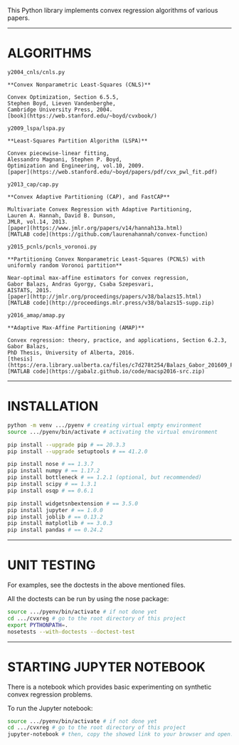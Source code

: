 
This Python library implements convex regression algorithms of various papers.

----------------------------------------------------------------------------------------------------
# ALGORITHMS

`y2004_cnls/cnls.py`

    **Convex Nonparametric Least-Squares (CNLS)**

    Convex Optimization, Section 6.5.5,
    Stephen Boyd, Lieven Vandenberghe,
    Cambridge University Press, 2004.
    [book](https://web.stanford.edu/~boyd/cvxbook/)

`y2009_lspa/lspa.py`

    **Least-Squares Partition Algorithm (LSPA)**

    Convex piecewise-linear fitting,
    Alessandro Magnani, Stephen P. Boyd,
    Optimization and Engineering, vol.10, 2009.
    [paper](https://web.stanford.edu/~boyd/papers/pdf/cvx_pwl_fit.pdf)

`y2013_cap/cap.py`

    **Convex Adaptive Partitioning (CAP), and FastCAP**

    Multivariate Convex Regression with Adaptive Partitioning,
    Lauren A. Hannah, David B. Dunson,
    JMLR, vol.14, 2013.
    [paper](https://www.jmlr.org/papers/v14/hannah13a.html)
    [MATLAB code](https://github.com/laurenahannah/convex-function)

`y2015_pcnls/pcnls_voronoi.py`

    **Partitioning Convex Nonparametric Least-Squares (PCNLS) with uniformly random Voronoi partition**

    Near-optimal max-affine estimators for convex regression,
    Gabor Balazs, Andras Gyorgy, Csaba Szepesvari,
    AISTATS, 2015.
    [paper](http://jmlr.org/proceedings/papers/v38/balazs15.html)
    [MATLAB code](http://proceedings.mlr.press/v38/balazs15-supp.zip)

`y2016_amap/amap.py`

    **Adaptive Max-Affine Partitioning (AMAP)**

    Convex regression: theory, practice, and applications, Section 6.2.3,
    Gabor Balazs,
    PhD Thesis, University of Alberta, 2016.
    [thesis](https://era.library.ualberta.ca/files/c7d278t254/Balazs_Gabor_201609_PhD.pdf)
    [MATLAB code](https://gabalz.github.io/code/macsp2016-src.zip)

----------------------------------------------------------------------------------------------------
# INSTALLATION

```bash
python -m venv .../pyenv # creating virtual empty environment
source .../pyenv/bin/activate # activating the virtual environment

pip install --upgrade pip # == 20.3.3
pip install --upgrade setuptools # == 41.2.0

pip install nose # == 1.3.7
pip install numpy # == 1.17.2
pip install bottleneck # == 1.2.1 (optional, but recommended)
pip install scipy # == 1.3.1
pip install osqp # == 0.6.1

pip install widgetsnbextension # == 3.5.0
pip install jupyter # == 1.0.0
pip install joblib # == 0.13.2
pip install matplotlib # == 3.0.3
pip install pandas # == 0.24.2
```

---------------------------------------------------------------------------------------------------
# UNIT TESTING

For examples, see the doctests in the above mentioned files.

All the doctests can be run by using the nose package:
```bash
source .../pyenv/bin/activate # if not done yet
cd .../cvxreg # go to the root directory of this project
export PYTHONPATH=.
nosetests --with-doctests --doctest-test
```

---------------------------------------------------------------------------------------------------
# STARTING JUPYTER NOTEBOOK

There is a notebook which provides basic experimenting on synthetic convex regression problems.

To run the Jupyter notebook:
```bash
source .../pyenv/bin/activate # if not done yet
cd .../cvxreg # go to the root directory of this project
jupyter-notebook # then, copy the showed link to your browser and open: ipynb/cvxreg.ipynb
```
